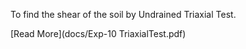 To find the shear of the soil by Undrained Triaxial Test.

[Read More](docs/Exp-10 TriaxialTest.pdf)
